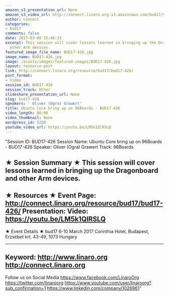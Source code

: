 ```yaml
---
amazon_s3_presentation_url: None
amazon_s3_video_url: http://connect.linaro.org.s3.amazonaws.com/bud17/Videos/Thursday/BUD17-426%20Ubuntu%20Core%20bring%20up%20on%2096Boards.mp4
author: connect
categories:
- bud17
comments: false
date: 2017-03-08 15:48:33
excerpt: This session will cover lessons learned in bringing up the Dragonboard and
  other Arm devices.
featured_image_file_name: BUD17-426.jpg
image_name: BUD17-426.jpg
image: /assets/images/featured-images/BUD17-426.jpg
layout: resource-post
link: http://connect.linaro.org/resource/bud17/bud17-426/
post_format:
- Video
session_id: BUD17-426
session_track: Other
slideshare_presentation_url: None
slug: bud17-426
speakers: ' Oliver (Ogra) Grawert'
title: Ubuntu Core bring up on 96Boards - BUD17-426
video_length: 00:00
video_thumbnail: None
wordpress_id: 5220
youtube_video_url: https://youtu.be/LM5k1QlRSLQ
---
```


"Session ID: BUD17-426
Session Name: Ubuntu Core bring up on 96Boards - BUD17-426
Speaker:  Oliver (Ogra) Grawert
Track: 96Boards


★ Session Summary ★
This session will cover lessons learned in bringing up the Dragonboard and other Arm devices.
---------------------------------------------------
★ Resources ★
Event Page: http://connect.linaro.org/resource/bud17/bud17-426/
Presentation:
Video: https://youtu.be/LM5k1QlRSLQ
 ---------------------------------------------------

★ Event Details ★
bud17
6-10 March 2017
Corinthia Hotel, Budapest,
Erzsébet krt. 43-49,
1073 Hungary

---------------------------------------------------
Keyword:
http://www.linaro.org
http://connect.linaro.org
---------------------------------------------------
Follow us on Social Media
https://www.facebook.com/LinaroOrg
https://twitter.com/linaroorg
https://www.youtube.com/user/linaroorg?sub_confirmation=1
https://www.linkedin.com/company/1026961"
